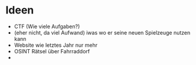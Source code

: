 # Ideen
+ CTF (Wie viele Aufgaben?)
+ (eher nicht, da viel Aufwand) iwas wo er seine neuen Spielzeuge nutzen kann
+ Website wie letztes Jahr nur mehr
+ OSINT Rätsel über Fahrraddorf
+ 
